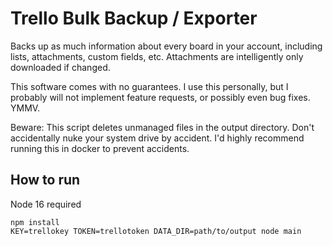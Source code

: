 # Trello Bulk Backup / Exporter

Backs up as much information about every board in your account, including
lists, attachments, custom fields, etc. Attachments are intelligently only
downloaded if changed.

This software comes with no guarantees. I use this personally, but I probably will not
implement feature requests, or possibly even bug fixes. YMMV.

Beware: This script deletes unmanaged files in the output directory. Don't accidentally
nuke your system drive by accident. I'd highly recommend running this in docker to prevent
accidents.

## How to run

Node 16 required

```
npm install
KEY=trellokey TOKEN=trellotoken DATA_DIR=path/to/output node main
```
